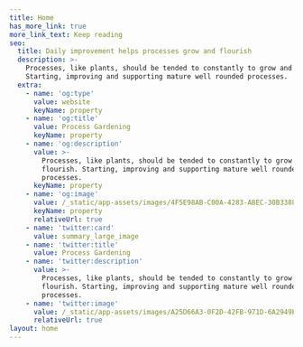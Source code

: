 ```yaml
---
title: Home
has_more_link: true
more_link_text: Keep reading
seo:
  title: Daily improvement helps processes grow and flourish
  description: >-
    Processes, like plants, should be tended to constantly to grow and flourish.
    Starting, improving and supporting mature well rounded processes. 
  extra:
    - name: 'og:type'
      value: website
      keyName: property
    - name: 'og:title'
      value: Process Gardening
      keyName: property
    - name: 'og:description'
      value: >-
        Processes, like plants, should be tended to constantly to grow and
        flourish. Starting, improving and supporting mature well rounded
        processes. 
      keyName: property
    - name: 'og:image'
      value: /_static/app-assets/images/4F5E98AB-C00A-4283-ABEC-30B3388C7815.png
      keyName: property
      relativeUrl: true
    - name: 'twitter:card'
      value: summary_large_image
    - name: 'twitter:title'
      value: Process Gardening
    - name: 'twitter:description'
      value: >-
        Processes, like plants, should be tended to constantly to grow and
        flourish. Starting, improving and supporting mature well rounded
        processes. 
    - name: 'twitter:image'
      value: /_static/app-assets/images/A25D66A3-0F2D-42FB-971D-6A2949E4709F.png
      relativeUrl: true
layout: home
---
```


